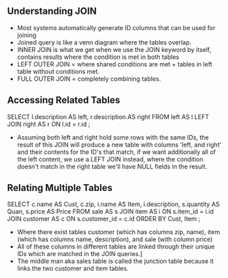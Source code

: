 ## Understanding JOIN
- Most systems automatically generate ID columns that can be used for joining
- Joined query is like a venn diagram where the tables overlap.
- INNER JOIN is what we get when we use the JOIN keyword by itself, contains results where the condition is met in both tables
- LEFT OUTER JOIN = where shared conditions are met + tables in left table without conditions met. 
- FULL OUTER JOIN = completely combining tables. 

## Accessing Related Tables

SELECT l.description AS left, r.description AS right
    FROM left AS l
    LEFT JOIN right AS r ON l.id = r.id
    ;

- Assuming both left and right hold some rows with the same IDs, the result of this JOIN will produce a new table with columns 'left, and right' and their contents for the ID's that match, if we want additionally all of the left content, we use a LEFT JOIN instead, where the condition doesn't match in the right table we'll have NULL fields in the result. 

## Relating Multiple Tables

SELECT c.name AS Cust, c.zip, i.name AS Item, i.description, s.quantity AS Quan, s.price AS Price
  FROM sale AS s
  JOIN item AS i ON s.item_id = i.id
  JOIN customer AS c ON s.customer_id = c.id
  ORDER BY Cust, Item
;

- Where there exist tables customer (which has columns zip, name), item (which has columns name, description), and sale (with column price)
- All of these columns in different tables are linked through their unique IDs which are matched in the JOIN queries.]
- The middle man aka sales table is called the junction table because it links the two customer and item tables. 